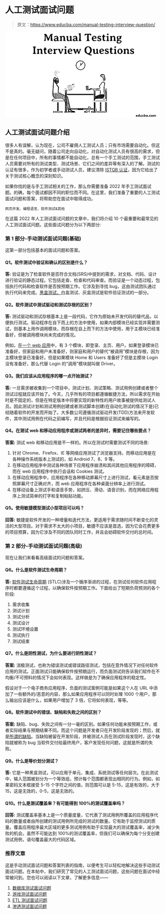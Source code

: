 # 人工测试面试问题

> 原文：<https://www.educba.com/manual-testing-interview-question/>

![Manual Testing Interview Questions](img/3e7e5d60890d783434491fa0923f0750.png)



## 人工测试面试问题介绍

很多人有误解，认为现在，公司不雇佣人工测试人员；只有市场需要自动化。但这不是真的。毫无疑问，随着公司走向自动化，对自动化测试人员有很高的需求，但是在任何项目中，所有的事情都不能自动化，总有一个手工测试的范围，手工测试人员需要对所有的测试类型、测试场景、它们之间的差异等有深入的了解。测试的认证有很多，作为初学者或手动测试人员，建议清除 [ISTQB 认证](https://www.educba.com/istqb-interview-questions/)，因为它给出了关于测试核心概念的深刻知识。

如果你找的是与手工测试相关的工作，那么你需要准备 2022 年手工测试面试题。的确，每个面试都因不同的职位而不同。在这里，我们准备了重要的人工测试面试问题和答案，将帮助您在面试中取得成功。

<small>网页开发、编程语言、软件测试&其他</small>

在这篇 2022 年人工测试面试问题的文章中，我们将介绍 10 个最重要和最常见的人工测试面试问题。这些面试问题分为以下两部分:

### 第 1 部分-手动测试面试问题(基础)

这第一部分包括基本的面试问题和答案。

#### Q1。软件测试中验证和确认的区别是什么？

**答:**
验证是为了检查软件是否符合文档(SRS)中提到的需求，对文档、代码、设计进行验证的静态过程。它包括走查、检查和代码审查。而验证是一个动态过程，包括执行代码和检查软件是否按预期工作。它涉及到寻找 bug，这由测试团队通过执行代码来完成。[黑盒测试、](https://www.educba.com/black-box-testing-techniques/)白盒测试、灰盒测试是软件验证测试的一部分。

#### Q2。软件测试中测试驱动和测试存根的区别？

**答:**
测试驱动和测试存根基本上是一段代码，它作为原始未开发代码的替代品，以便执行测试。驱动程序在自下而上的方法中使用，如果内部模块已经实现并需要测试，则基本上用作调用模块，而存根在自上而下的方法中使用，用于主模块已经准备好，但被调用模块尚未完成的情况。

例如，[在一个 web 应用](https://www.educba.com/what-is-web-application/)中，有 3 个模块，即登录、主页、用户。如果登录模块已准备好，但家庭和用户未准备好，则家庭和用户的替代“被调用”模块是存根，因为主模块登录已准备好。但是如果模块 Home 和 Users 准备好了但是主模块 Login 没有准备好，那么代替 Login 的“调用”模块就叫做 Driver。

#### Q3。我们应该从应用程序的哪一点开始测试？

**答:**
一旦需求被收集到一个项目中，测试计划、测试策略、测试用例创建或者整个测试过程就应该开始了。今天，几乎所有的项目都遵循敏捷方法，所以需求在开始时是不固定的，但是在特定版本中将要实现的新特性的用户故事被提供给测试人员。因此测试计划和测试用例创建或者测试脚本创建(在自动化测试的情况下是)已经随着软件的开发而开始了。大多数公司遵循测试驱动开发(TDD)方法来开发软件，其中测试用例在代码之前编写，并且代码是根据验证测试来编写的。

#### Q4。在测试 web 和移动应用程序或测试两者的差异时，需要记住哪些要点？

**答案:**
测试 web 和移动应用是不一样的。所以在测试时需要测试不同的场景:

1.  针对 Chrome、Firefox、IE 等网络应用测试了浏览器支持。而移动应用是在各种操作系统版本上测试的，如 Android 7、8、9 等。
2.  在移动应用程序中测试各种场景下应用程序崩溃和其间其他应用程序的障碍，而在 web 应用程序中执行会话和 Cookies 测试。
3.  在移动应用程序中，应用程序在各种移动屏幕尺寸上进行测试，看元素是否按照屏幕尺寸正确对齐，而 web 应用程序在各种桌面分辨率上进行测试。
4.  在移动设备上测试手和语音手势，如挤压、滑动、语音识别，而在网络应用程序上测试简单的打字和复制粘贴功能。

#### Q5。使用敏捷模型测试小型项目可以吗？

**回答:**
敏捷是软件开发的一种增量和迭代方法，更适用于需求随时间不断变化的灵活的大型项目。对于需求不太大的小项目，敏捷不应该是首选，因为它会花费更多的项目预算，因为它涉及不同的团队同时工作，并且会妨碍软件交付的总时间。

### 第 2 部分-手动测试面试问题(高级)

现在让我们来看看高级面试的问题和答案。

#### Q6。什么是软件测试生命周期？

**答:**
[软件测试生命周期](https://www.educba.com/software-testing-life-cycle/) (STLC)涉及一个循序渐进的过程，在测试任何软件应用程序时都要遵循这个过程，以确保软件按预期工作。下面给出了短期负荷预测的各个阶段:

1.  需求收集
2.  测试计划
3.  测试分析
4.  测试设计
5.  测试环境设置
6.  测试执行
7.  测试结束

#### Q7。什么是阴性测试，为什么要进行阴性测试？

**答案:**
消极测试，也称为错误测试或错误路径测试，包括在意外情况下对任何软件应用的测试。正面测试只能确保软件按预期运行，而负面测试则告诉我们软件在不均衡/不可预料的情况下会如何表现。这样做是为了确保应用程序的稳定性。

假设对于一个电子商务应用程序，负面的测试案例可能是如果这个人在 URL 中添加了一些额外的/恶意的内容，那么如果应用程序可以同时处理 1000 个用户，那么输出应该是什么，如果用户增加了 3 倍，它将如何表现，等等。

#### Q8。软件测试中的错误、缺陷和失败之间的区别？

**答案:**
缺陷、bug、失败之间有一分一毫的区别。如果任何功能未按预期工作，或者实际结果与预期结果不同。而这个问题是开发者只在开发阶段发现的；然后，就是[所谓的缺陷](https://www.educba.com/what-is-defect/)。当缺陷被留在开发阶段，并被测试人员在测试阶段发现时，这个缺陷就被称为 bug 当软件交付给最终用户，客户发现任何问题，这就是所谓的失败。

#### Q9。什么是等价划分测试？

**答:**
它是一种黑盒测试，可以应用于单元、集成、系统测试等任何层次。在此测试中，输入范围被划分为一个等效组，预计每个范围都表现出相同的行为。例如，如果密码文本框接受 5-15 个字符之间的值，则范围可以是 5-15，这是有效的，大于 15，这是无效的，0-5，这是无效的。

#### Q10。什么是测试覆盖率？有可能得到 100%的测试覆盖率吗？

**回答:**
测试覆盖率基本上是一个质量度量，它代表了测试用例所覆盖的应用程序代码的数量或者由所创建的测试用例所完成的测试的数量。它有助于监控测试的质量。覆盖应用程序最大区域的更多测试用例有助于实现最大的测试覆盖率，减少失败的机会。虽然不可能达到 100%的测试覆盖率，但我们可以确保为每个分支创建测试用例，语句覆盖最大的代码区域。

### 推荐文章

这是手动测试面试问题和答案列表的指南，以便考生可以轻松地解决这些手动测试面试问题。在本帖中，我们研究了常见的人工测试面试问题，这些问题在面试中经常被问到。您也可以阅读以下文章，了解更多信息——

1.  [数据库测试面试问题](https://www.educba.com/database-testing-interview-questions/)
2.  [游戏测试面试问题](https://www.educba.com/game-testing-interview-questions/)
3.  [ETL 测试面试问题](https://www.educba.com/etl-testing-interview-questions/)
4.  [渗透测试面试问题](https://www.educba.com/penetration-testing-interview-questions/)





